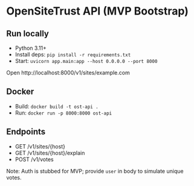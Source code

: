 # OpenSiteTrust API (MVP Bootstrap)

## Run locally
- Python 3.11+
- Install deps: `pip install -r requirements.txt`
- Start: `uvicorn app.main:app --host 0.0.0.0 --port 8000`

Open http://localhost:8000/v1/sites/example.com

## Docker
- Build: `docker build -t ost-api .`
- Run: `docker run -p 8000:8000 ost-api`

## Endpoints
- GET /v1/sites/{host}
- GET /v1/sites/{host}/explain
- POST /v1/votes

Note: Auth is stubbed for MVP; provide `user` in body to simulate unique votes.

